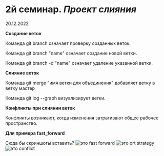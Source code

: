 # 2й семинар. ___Проект слияния___
20.12.2022

__Создание веток__

Команда git branch означает проверку созданных веток.

Команда git branch "name" означает создание новой ветки.

Команда git branch -d "name" означает удаление указанной ветки.

__Слияние веток__

Команда git merge "имя ветки для объединения" добавляет ветку в ветку мастер

Команда git log --graph визуализирует ветки.

__Конфликты при слиянии веток__

Конфликты возникают, когда изменения затрагивают общее рабочее пространство.

__Для примера fast_forward__

Сюда бы скриншоты вставить?
![это fast forward](dz2-2.jpg)
![это ort strategy](dz2-3.jpg)
![это conflict](dz2-4.jpg)
